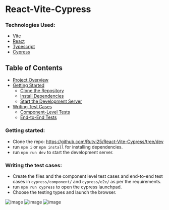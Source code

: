 # React-Vite-Cypress

### Technologies Used:
- [Vite](https://vitejs.dev/)
- [React](https://reactjs.org/)
- [Typescript](https://www.typescriptlang.org/)
- [Cypress](https://www.cypress.io/)

## Table of Contents
- [Project Overview](#project-overview)
- [Getting Started](#getting-started)
  - [Clone the Repository](#clone-the-repository)
  - [Install Dependencies](#install-dependencies)
  - [Start the Development Server](#start-the-development-server)
- [Writing Test Cases](#writing-test-cases)
  - [Component-Level Tests](#component-level-tests)
  - [End-to-End Tests](#end-to-end-tests)

### Getting started:
- Clone the repo: https://github.com/Rutvi25/React-Vite-Cypress/tree/dev
- run `npm i` or `npm install` for installing dependencies.
- run `npm run dev` to start the development server.

### Writing the test cases:
- Create the files and the component level test cases and end-to-end test cases in `cypress/component/` and `cypress/e2e/` as per the requirements.
- run `npm run cypress` to open the cypress launchpad.
- Choose the testing types and launch the browser.
  
![image](https://github.com/Rutvi25/React-Vite-Cypress/assets/97082690/165e2654-c3d9-426a-a6f5-34aa8e5070bf)
![image](https://github.com/Rutvi25/React-Vite-Cypress/assets/97082690/04961749-783c-431b-8bef-e24e27ecbd9f)
![image](https://github.com/Rutvi25/React-Vite-Cypress/assets/97082690/df3d7f19-03c3-45ce-86bd-a94d0582a6f6)
